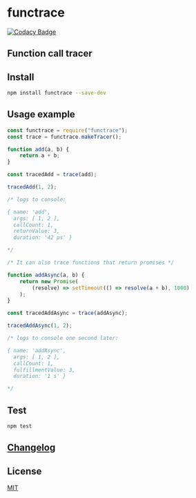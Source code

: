 # functrace


[![Codacy Badge](https://api.codacy.com/project/badge/Grade/2bdd57c66a014adf89148f7f83bb3b51)](https://www.codacy.com/app/EvgenyOrekhov/functrace?utm_source=github.com&amp;utm_medium=referral&amp;utm_content=EvgenyOrekhov/functrace&amp;utm_campaign=badger)

## Function call tracer

## Install

```sh
npm install functrace --save-dev
```

## Usage example

```js
const functrace = require("functrace");
const trace = functrace.makeTracer();

function add(a, b) {
    return a + b;
}

const tracedAdd = trace(add);

tracedAdd(1, 2);

/* logs to console:

{ name: 'add',
  args: [ 1, 2 ],
  callCount: 1,
  returnValue: 3,
  duration: '42 μs' }

*/

/* It can also trace functions that return promises */

function addAsync(a, b) {
    return new Promise(
        (resolve) => setTimeout(() => resolve(a + b), 1000)
    );
}

const tracedAddAsync = trace(addAsync);

tracedAddAsync(1, 2);

/* logs to console one second later:

{ name: 'addAsync',
  args: [ 1, 2 ],
  callCount: 1,
  fulfillmentValue: 3,
  duration: '1 s' }

*/
```

## Test

```sh
npm test
```

## [Changelog](https://github.com/EvgenyOrekhov/functrace/releases)

## License

[MIT](LICENSE)

